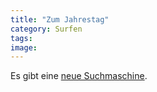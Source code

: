 ```yaml
---
title: "Zum Jahrestag"
category: Surfen
tags: 
image: 
---
```


Es gibt eine [neue Suchmaschine](http://www.kreis-jusos.de/).